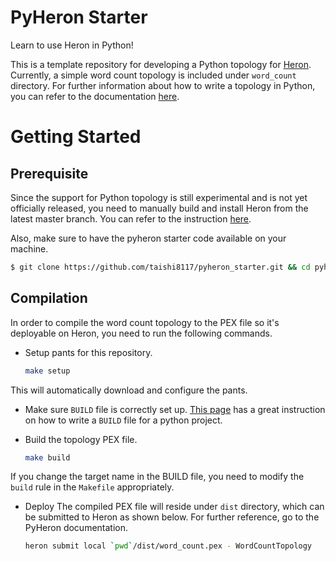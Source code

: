 # PyHeron Starter

Learn to use Heron in Python!

This is a template repository for developing a Python topology for [Heron](https://github.com/twitter/heron).
Currently, a simple word count topology is included under `word_count` directory. For further information about how to write a topology in Python, you can refer to the documentation [here](http://twitter.github.io/heron/docs/developers/python/topologies/).

<a name="getting-started"></a>

# Getting Started

## Prerequisite

Since the support for Python topology is still experimental and is not yet officially released, you need to manually build and install Heron from the latest master branch. You can refer to the instruction [here](http://twitter.github.io/heron/docs/developers/compiling/compiling/).

Also, make sure to have the pyheron starter code available on your machine. 

```bash
$ git clone https://github.com/taishi8117/pyheron_starter.git && cd pyheron_starter
```

## Compilation
In order to compile the word count topology to the PEX file so 
it's deployable on Heron, you need to run the following commands.  

* Setup pants for this repository.

  ```bash
  make setup
  ```

This will automatically download and configure the pants.

* Make sure `BUILD` file is correctly set up. 
[This page](https://pantsbuild.github.io/python-readme.html) has a great instruction on 
how to write a `BUILD` file for a python project.

* Build the topology PEX file.

  ```bash
  make build
  ```

If you change the target name in the BUILD file, you need to modify the `build` rule in
the `Makefile` appropriately.

* Deploy
The compiled PEX file will reside under `dist` directory, which can be
submitted to Heron as shown below. For further reference, go to the PyHeron documentation.

  ```bash
  heron submit local `pwd`/dist/word_count.pex - WordCountTopology
  ```

